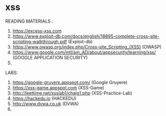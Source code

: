 # xss

READING MATERIALS :
 1. https://excess-xss.com
 2. https://www.exploit-db.com/docs/english/18895-complete-cross-site-scripting-walkthrough.pdf (Exploit-db)
 3. https://www.owasp.org/index.php/Cross-site_Scripting_(XSS) (OWASP)
 4. https://www.google.com/intl/am_AD/about/appsecurity/learning/xss/ (GOOGLE APPLICATION SECURITY)
 5. 
 
 
 
 
 LABS:
   1. https://google-gruyere.appspot.com/ (Google Gruyere)
   2. https://xss-game.appspot.com (XSS-Game)
   3. http://leettime.net/xsslab1/chalg1.php (XSS-Practice-Lab)
   4. https://hackedu.io (HACKEDU)
   5. http://www.dvwa.co.uk (DVWA)
   6. 
